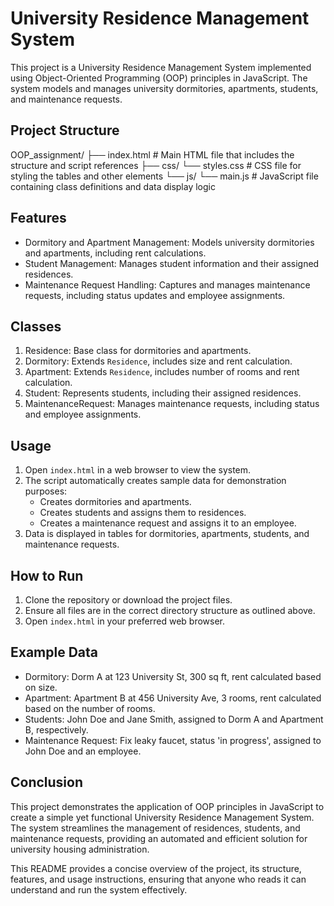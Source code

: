 ﻿# University Residence Management System

This project is a University Residence Management System implemented using Object-Oriented Programming (OOP) principles in JavaScript. The system models and manages university dormitories, apartments, students, and maintenance requests.

## Project Structure


OOP_assignment/
├── index.html       # Main HTML file that includes the structure and script references
├── css/
   └── styles.css   # CSS file for styling the tables and other elements
└── js/
    └── main.js      # JavaScript file containing class definitions and data display logic


## Features

- Dormitory and Apartment Management: Models university dormitories and apartments, including rent calculations.
- Student Management: Manages student information and their assigned residences.
- Maintenance Request Handling: Captures and manages maintenance requests, including status updates and employee assignments.

## Classes

1. Residence: Base class for dormitories and apartments.
2. Dormitory: Extends `Residence`, includes size and rent calculation.
3. Apartment: Extends `Residence`, includes number of rooms and rent calculation.
4. Student: Represents students, including their assigned residences.
5. MaintenanceRequest: Manages maintenance requests, including status and employee assignments.

## Usage

1. Open `index.html` in a web browser to view the system.
2. The script automatically creates sample data for demonstration purposes:
   - Creates dormitories and apartments.
   - Creates students and assigns them to residences.
   - Creates a maintenance request and assigns it to an employee.
3. Data is displayed in tables for dormitories, apartments, students, and maintenance requests.

## How to Run

1. Clone the repository or download the project files.
2. Ensure all files are in the correct directory structure as outlined above.
3. Open `index.html` in your preferred web browser.

## Example Data

- Dormitory: Dorm A at 123 University St, 300 sq ft, rent calculated based on size.
- Apartment: Apartment B at 456 University Ave, 3 rooms, rent calculated based on the number of rooms.
- Students: John Doe and Jane Smith, assigned to Dorm A and Apartment B, respectively.
- Maintenance Request: Fix leaky faucet, status 'in progress', assigned to John Doe and an employee.

## Conclusion

This project demonstrates the application of OOP principles in JavaScript to create a simple yet functional University Residence Management System. The system streamlines the management of residences, students, and maintenance requests, providing an automated and efficient solution for university housing administration.


This README provides a concise overview of the project, its structure, features, and usage instructions, ensuring that anyone who reads it can understand and run the system effectively.
